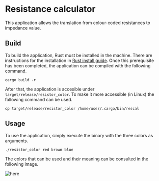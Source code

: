 # Resistance calculator

This application allows the translation from colour-coded resistances to impedance value.

## Build

To build the application, Rust must be installed in the machine. There are instructions for the installation in [Rust install guide](https://www.rust-lang.org/tools/install). Once this prerequisite has been completed, the application can be compiled with the following command.

```
cargo build -r
```

After that, the application is accesible under `target/release/resistor_color`. To make it more accessible (in Linux) the following command can be used.

```
cp target/release/resistor_color /home/user/.cargo/bin/rescal
```

## Usage

To use the application, simply execute the binary with the three colors as arguments.

```
./resistor_color red brown blue
```

The colors that can be used and their meaning can be consulted in the following image.

![here](https://qph.cf2.quoracdn.net/main-qimg-92cdb5cd78581d8a1dae2064a7e16151)

